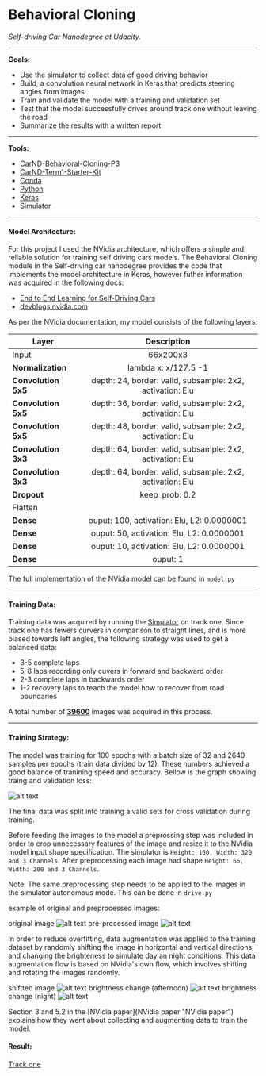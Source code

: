 # Behavioral Cloning

*Self-driving Car Nanodegree at Udacity.*

------------


**Goals:**

- Use the simulator to collect data of good driving behavior
- Build, a convolution neural network in Keras that predicts steering angles from images
- Train and validate the model with a training and validation set
- Test that the model successfully drives around track one without leaving the road
- Summarize the results with a written report

------------

**Tools:**
- [CarND-Behavioral-Cloning-P3](https://github.com/udacity/CarND-Behavioral-Cloning-P3 "CarND-Behavioral-Cloning-P3")
- [CarND-Term1-Starter-Kit](https://github.com/udacity/CarND-Term1-Starter-Kit "CarND-Term1-Starter-Kit")
- [Conda](https://conda.io/docs/using/envs.htmlhttp:// "Conda")
- [Python](https://www.python.org "Python")
- [Keras](https://keras.io "Keras")
- [Simulator](https://d17h27t6h515a5.cloudfront.net/topher/2017/February/58ae4594_mac-sim.app/mac-sim.app.zip "Simulator")

------------


#### Model Architecture:

For this project I used the NVidia architecture, which offers a simple and reliable solution for training self driving cars models. The Behavioral Cloning module in the Self-driving car nanodegree provides the code that implements the model architecture in Keras, however futher information was acquired in the following docs:

- [End to End Learning for Self-Driving Cars](https://arxiv.org/pdf/1604.07316.pdf "End to End Learning for Self-Driving Cars")
- [devblogs.nvidia.com](https://devblogs.nvidia.com/parallelforall/deep-learning-self-driving-cars/ "deep-learning-self-driving-cars")

As per the NVidia documentation, my model consists of the following layers:


| Layer        | Description  |        
| ------------- |:-------------:
| Input     | 66x200x3 | 
| **Normalization**      | lambda x: x/127.5 -1   |
| **Convolution 5x5**      | depth: 24, border: valid, subsample: 2x2, activation: Elu    |
| **Convolution 5x5**      | depth: 36, border: valid, subsample: 2x2, activation: Elu    |
| **Convolution 5x5**      | depth: 48, border: valid, subsample: 2x2, activation: Elu    |
| **Convolution 3x3**      | depth: 64, border: valid, subsample: 2x2, activation: Elu    |
| **Convolution 3x3**      | depth: 64, border: valid, subsample: 2x2, activation: Elu    |
| **Dropout**      | keep_prob: 0.2  |
| Flatten   |   |
| **Dense** | ouput: 100, activation: Elu, L2: 0.0000001 |
| **Dense** | ouput: 50, activation: Elu, L2: 0.0000001 |
| **Dense** | ouput: 10, activation: Elu, L2: 0.0000001 |
| **Dense** | ouput: 1 |


The full implementation of the NVidia model can be found in `model.py`

------------


#### Training Data:

Training data was acquired by running the [Simulator](https://d17h27t6h515a5.cloudfront.net/topher/2017/February/58ae4594_mac-sim.app/mac-sim.app.zip "Simulator") on track one. Since track one has fewers curvers in comparison to straight lines, and is more biased towards left angles, the following strategy was used to get a balanced data:

- 3-5 complete laps
- 5-8 laps recording only cuvers in forward and backward order
- 2-3 complete laps in backwards order
- 1-2 recovery laps to teach the model how to recover from road boundaries

A total number of [**39600**](https://drive.google.com/open?id=0BwpbZUTOeyiIdGxPN0p1SlZ0WmM "**39600**") images was acquired in this process.

------------


#### Training Strategy:

The model was training for 100 epochs with a batch size of 32 and 2640 samples per epochs (train data divided by 12). These numbers achieved a good balance of tranining speed and accuracy. Bellow is the graph showing traing and validation loss: 

![alt text](./examples/loss.jpeg)

The final data was split into training a valid sets for cross validation during training.

Before feeding the images to the model a preprossing step was included in order to crop unnecessary features of the image and resize it to the NVidia model input shape specification. The simulator is `Height: 160, Width: 320 and 3 Channels`. After preprocessing each image had shape `Height: 66, Width: 200 and 3 Channels`. 

Note: The same preprocessing step needs to be applied to the images in the simulator autonomous mode. This can be done in `drive.py`

example of original and preprocessed images:

original image
![alt text](./examples/original.jpeg)
pre-processed image
![alt text](./examples/preprocessed.jpeg)

In order to reduce overfitting, data augmentation was applied to the training dataset by randomly shifting the image in horizontal and vertical directions, and changing the brighteness to simulate day an night conditions. This data augmentation flow is based on NVidia's own flow, which involves shifting and rotating the images randomly.

shiftted image
![alt text](./examples/translated.jpeg)
brightness change (afternoon)
![alt text](./examples/afternoon.jpeg)
brightness change (night)
![alt text](./examples/night.jpeg)

Section 3 and 5.2 in the [NVidia paper](NVidia paper "NVidia paper") explains how they went about collecting and augmenting data to train the model.


#### Result:

[Track one](https://www.youtube.com/watch?v=yPswtGSkGLQ)

